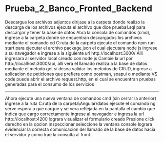 # Prueba_2_Banco_Fronted_Backend
Descargue los archivos adjuntos
dirijase a la carpeta donde realizo la descarga de los archivos
ejecuta el archivo que dice prueba1.sql para descargar y tener la base de datos
Abra la consola de comandos (cmd), ingrese a la carpeta donde se encuentran descargados los archivos 
mediante el comando cd C:ruta de la carpeta
ejecute el comando npm run start para ejecutar el archivo package.json el cual ejecutara node js
ingrese a su navegador e ingrese a la siguiente url http://localhost:3000/
Alli ingresara al servidor local creado con node js
Cambie la url por http://localhost:3000/api, alli vera el llamado realiza a la base de datos
mediante el metodo get
si desea validar los metodos de CRUD, ingrese a aplicacion de peticiones que prefiera como postman, soapui
o mediante VS code puede abrir el archivo request.http, en el cual se encuentran pruebas generadas para el consumo de los servicios

-------------------------------------------

Ahora ejecute una nueva ventana de comandos cmd (sin cerrar la anterior)
ingrese a la ruta  C:ruta de la carpeta\Angular\datos
ejecute el comando ng serve
espera a que cargue y se vera reflejada en la pantalla el cambio que indica que cargo correctamente
ingrese al navegador e ingresa la url http://localhost:4200
lograra visualizar el formulario creado
Presione click derecho en la opcion inspeccionar
seleccione la ventana console
lograra evidenciar la correcta comunicacion del llamado de la base de datos hacia el servidor y como trae la consulta al front.
